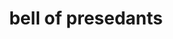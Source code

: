 ---
pid: llp398
title: bell of presedants
location_transcription: washington DS
coordinates: "[-77.026131399899, 38.889568104589]"
zipcode: '19120'
gen_neighborhood: North Philadelphia
neighborhood: Logan,Olney
outside_phl: 
age: '10'
age_range: 6-13
instagram: 
image_file_name: llp_398.jpg
proposal_transcription: |-
  box
  it's a bell about all have hope and we are strong have faith, because it is what the presedent wants, explanation

  - citazen
  - me grown up

  bell of presadont we have hope we are strong no matter what

  trust
topic: History,Politics,Freedom
topic_summary: 0, 0, 0
type: Sculpture Statue
keywords_other: president, presidents, washington DC, bell, hope
credit: jayden@swagthebag
image_labels: 
twitter: 
facebook: 
permalink: "/monuments/llp398/"
layout: item-page
---